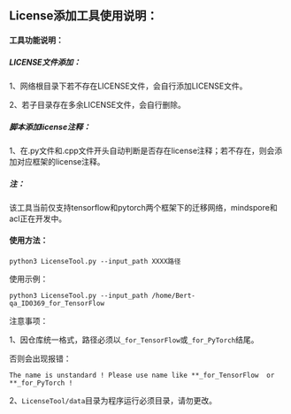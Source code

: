 ## License添加工具使用说明：

#### 工具功能说明：

##### LICENSE文件添加：

1、网络根目录下若不存在LICENSE文件，会自行添加LICENSE文件。

2、若子目录存在多余LICENSE文件，会自行删除。

##### 脚本添加license注释：

1、在.py文件和.cpp文件开头自动判断是否存在license注释；若不存在，则会添加对应框架的license注释。

##### 注：

该工具当前仅支持tensorflow和pytorch两个框架下的迁移网络，mindspore和acl正在开发中。



#### 使用方法：

```shell
python3 LicenseTool.py --input_path XXXX路径
```

使用示例：

```shell
python3 LicenseTool.py --input_path /home/Bert-qa_ID0369_for_TensorFlow
```



注意事项：

1、因仓库统一格式，路径必须以`_for_TensorFlow`或`_for_PyTorch`结尾。

否则会出现报错：

`The name is unstandard ! Please use name like **_for_TensorFlow  or  **_for_PyTorch !`

2、`LicenseTool/data`目录为程序运行必须目录，请勿更改。

